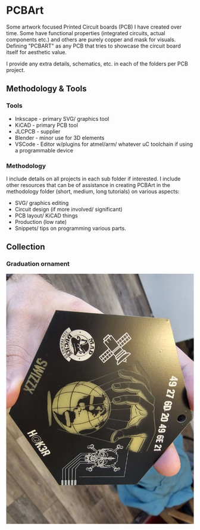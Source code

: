 # PCBArt

Some artwork focused Printed Circuit boards (PCB) I have created over time. Some have functional properties (integrated circuits, actual components etc.) and others are purely copper and mask for visuals. Defining "PCBART" as any PCB that tries to showcase the circuit board itself for aesthetic value.

I provide any extra details, schematics, etc. in each of the folders per PCB project. 

## Methodology & Tools

### Tools
* Inkscape - primary SVG/ graphics tool
* KiCAD - primary PCB tool
* JLCPCB - supplier
* Blender - minor use for 3D elements
* VSCode - Editor w/plugins for atmel/arm/ whatever uC toolchain if using a programmable device

### Methodology

I include details on all projects in each sub folder if interested. I include other resources that can be of assistance in creating PCBArt in the methodology folder (short, medium, long tutorials) on various aspects:
* SVG/ graphics editing
* Circuit design (if more involved/ significant)
* PCB layout/ KiCAD things
* Production (low rate) 
* Snippets/ tips on programming various parts.


## Collection 
### Graduation ornament
![grad final front pcb](./graduation_ornament/grad_final_front.jpg)

